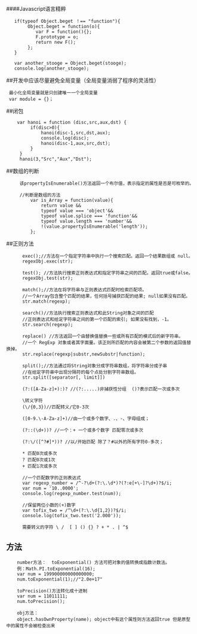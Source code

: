 ####Javascript语言精粹
        
       if(typeof Object.beget ！== "function"){
            Object.beget = function(o){
               var F = function(){};
               F.prototype = o;
               return new F();
            };
       }
       
       var another_stooge = Object.beget(stooge);
       console.log(another_stooge);
       
       
##开发中应该尽量避免全局变量（全局变量消弱了程序的灵活性）  
     
     最小化全局变量就是只创建唯一一个全局变量
     var module = {}；
     
     
     
     
##闭包
```
    var hanoi = function (disc,src,aux,dst) {
         if(disc>0){
             hanoi(disc-1,src,dst,aux);
             console.log(disc);
             hanoi(disc-1,aux,src,dst);
         }
     }
     hanoi(3,"Src","Aux","Dst");
 ```

##数组的判断
```
     该propertyIsEnumerable()方法返回一个布尔值，表示指定的属性是否是可枚举的。

     //判断是数组的方法
         var is_Array = function(value){
             return value &&
             typeof value === 'object'&&
             typeof value.splice === 'function'&&
             typeof value.length === 'number'&&
             !(value.propertyIsEnumerable('length'));
         };
```

##正则方法
```
      exec();//方法在一个指定字符串中执行一个搜索匹配。返回一个结果数组或 null。
      regexObj.exec(str);

      test(); //方法执行搜索正则表达式和指定字符串之间的匹配。返回true或false。
      regexObj.test(str);

      match();//方法在将字符串与正则表达式匹配时检索匹配项。
      //一个Array包含整个匹配的结果，任何括号捕获匹配的结果; null如果没有匹配。
      str.match(regexp);

      search()//方法执行搜索正则表达式和此String对象之间的匹配
      //正则表达式和给定字符串之间的第一个匹配的索引; 如果没有找到，-1。
      str.search(regexp);

      replace() //方法返回一个由替换值替换一些或所有匹配的模式后的新字符串。
      //一个 RegExp 对象或者其字面量。该正则所匹配的内容会被第二个参数的返回值替换掉。
      str.replace(regexp|substr,newSubstr|function);

      split();//方法通过将String对象分成字符串数组，将字符串分成子串
      //在给定字符串中出现分隔符的每个点处分割字符串数组。
      str.split([separator[, limit]])

      (?:([A-Za-z]+):)? //(?:.....)非捕获性分组  ()?表示匹配一次或多次

      \转义字符
      (\/{0,3})//匹配转义/它0-3次

      ([0-9.\-A-Za-z]+)//由一个或多个数字、.、-、字母组成；

      (?::(\d+))? //一个：+ 一个或多个数字 匹配零次或多次

      (?:\/([^?#]*))? //以/开始匹配 除了？#以外的所有字符0-多次；

      * 匹配0次或多次
      ? 匹配0次或1次
      + 匹配1次或多次

      //一个匹配数字的正则表达式
      var regexp_number = /^-?\d+(?:\.\d*)?(?:e[+\-]?\d+)?$/i;
      var num = '10..0000';
      console.log(regexp_number.test(num));

      //保留两位小数的(+)数字
      var tofix_two = /^\d+(?:\.\d{1,2})?$/i;
      console.log(tofix_two.test('2.000'));

      需要转义的字符 \ /  [ ] () {} ? + * . | ^$

```

## 方法
```
    number方法：  toExponential() 方法可把对象的值转换成指数计数法。
    例：Math.PI.toExponential(16);
    var num = 199900000000000000;
    num.toExponential(1);//"2.0e+17"

    toPrecision()方法转化成十进制
    var num = 11011111;
    num.toPrecision();

    obj方法：
    object.hasOwnProperty(name); object中有这个属性则方法返回true 但是原型中的属性不会被检查出来

```
